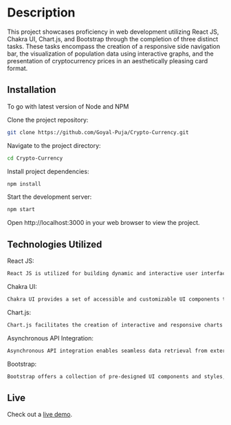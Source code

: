 # Description

This project showcases proficiency in web development utilizing React JS, Chakra UI, Chart.js, and Bootstrap through the completion of three distinct tasks. 
These tasks encompass the creation of a responsive side navigation bar, the visualization of population data using interactive graphs,
and the presentation of cryptocurrency prices in an aesthetically pleasing card format.


## Installation

To go with latest version of Node and NPM

Clone the project repository: 
```bash
git clone https://github.com/Goyal-Puja/Crypto-Currency.git
```

Navigate to the project directory: 
```bash
cd Crypto-Currency
```

Install project dependencies: 
```bash
npm install
```

Start the development server: 
```bash
npm start
```

Open http://localhost:3000 in your web browser to view the project.

## Technologies Utilized

React JS:
```bash
React JS is utilized for building dynamic and interactive user interfaces in web applications through its component-based architecture.
```

Chakra UI:
```bash
Chakra UI provides a set of accessible and customizable UI components to streamline the development of visually appealing user interfaces in React applications.
```

Chart.js:
```bash
Chart.js facilitates the creation of interactive and responsive charts for visualizing data in a clear and informative manner within the application.
```
Asynchronous API Integration:
```bash
Asynchronous API integration enables seamless data retrieval from external sources, ensuring that the application remains responsive and provides up-to-date information to users.
```

Bootstrap:
```bash
Bootstrap offers a collection of pre-designed UI components and styles, allowing developers to quickly build responsive and visually appealing web interfaces with minimal effort.
```

## Live

Check out a [live demo](https://crypto-currency-dnn7.onrender.com).
